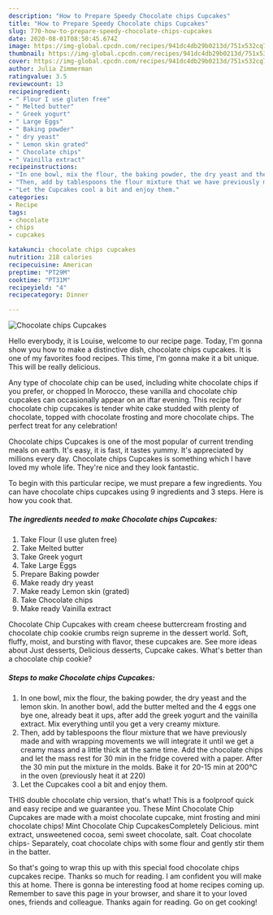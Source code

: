 ```yaml
---
description: "How to Prepare Speedy Chocolate chips Cupcakes"
title: "How to Prepare Speedy Chocolate chips Cupcakes"
slug: 770-how-to-prepare-speedy-chocolate-chips-cupcakes
date: 2020-08-01T08:50:45.674Z
image: https://img-global.cpcdn.com/recipes/941dc4db29b0213d/751x532cq70/chocolate-chips-cupcakes-recipe-main-photo.jpg
thumbnail: https://img-global.cpcdn.com/recipes/941dc4db29b0213d/751x532cq70/chocolate-chips-cupcakes-recipe-main-photo.jpg
cover: https://img-global.cpcdn.com/recipes/941dc4db29b0213d/751x532cq70/chocolate-chips-cupcakes-recipe-main-photo.jpg
author: Julia Zimmerman
ratingvalue: 3.5
reviewcount: 13
recipeingredient:
- " Flour I use gluten free"
- " Melted butter"
- " Greek yogurt"
- " Large Eggs"
- " Baking powder"
- " dry yeast"
- " Lemon skin grated"
- " Chocolate chips"
- " Vainilla extract"
recipeinstructions:
- "In one bowl, mix the flour, the baking powder, the dry yeast and the lemon skin. In another bowl, add the butter melted and the 4 eggs one bye one, already beat it ups, after add the greek yogurt and the vainilla extract. Mix everything until you get a very creamy mixture."
- "Then, add by tablespoons the flour mixture that we have previously made and with wrapping movements we will integrate it until we get a creamy mass and a little thick at the same time. Add the chocolate chips and let the mass rest for 30 min in the fridge covered with a paper. After the 30 min put the mixture in the molds. Bake it for 20-15 min at 200°C in the oven (previously heat it at 220)"
- "Let the Cupcakes cool a bit and enjoy them."
categories:
- Recipe
tags:
- chocolate
- chips
- cupcakes

katakunci: chocolate chips cupcakes 
nutrition: 218 calories
recipecuisine: American
preptime: "PT29M"
cooktime: "PT31M"
recipeyield: "4"
recipecategory: Dinner

---
```



![Chocolate chips Cupcakes](https://img-global.cpcdn.com/recipes/941dc4db29b0213d/751x532cq70/chocolate-chips-cupcakes-recipe-main-photo.jpg)

Hello everybody, it is Louise, welcome to our recipe page. Today, I'm gonna show you how to make a distinctive dish, chocolate chips cupcakes. It is one of my favorites food recipes. This time, I'm gonna make it a bit unique. This will be really delicious.

Any type of chocolate chip can be used, including white chocolate chips if you prefer, or chopped In Morocco, these vanilla and chocolate chip cupcakes can occasionally appear on an iftar evening. This recipe for chocolate chip cupcakes is tender white cake studded with plenty of chocolate, topped with chocolate frosting and more chocolate chips. The perfect treat for any celebration!

Chocolate chips Cupcakes is one of the most popular of current trending meals on earth. It's easy, it is fast, it tastes yummy. It's appreciated by millions every day. Chocolate chips Cupcakes is something which I have loved my whole life. They're nice and they look fantastic.


To begin with this particular recipe, we must prepare a few ingredients. You can have chocolate chips cupcakes using 9 ingredients and 3 steps. Here is how you cook that.

<!--inarticleads1-->

##### The ingredients needed to make Chocolate chips Cupcakes:

1. Take  Flour (I use gluten free)
1. Take  Melted butter
1. Take  Greek yogurt
1. Take  Large Eggs
1. Prepare  Baking powder
1. Make ready  dry yeast
1. Make ready  Lemon skin (grated)
1. Take  Chocolate chips
1. Make ready  Vainilla extract


Chocolate Chip Cupcakes with cream cheese buttercream frosting and chocolate chip cookie crumbs reign supreme in the dessert world. Soft, fluffy, moist, and bursting with flavor, these cupcakes are. See more ideas about Just desserts, Delicious desserts, Cupcake cakes. What&#39;s better than a chocolate chip cookie? 

<!--inarticleads2-->

##### Steps to make Chocolate chips Cupcakes:

1. In one bowl, mix the flour, the baking powder, the dry yeast and the lemon skin. In another bowl, add the butter melted and the 4 eggs one bye one, already beat it ups, after add the greek yogurt and the vainilla extract. Mix everything until you get a very creamy mixture.
1. Then, add by tablespoons the flour mixture that we have previously made and with wrapping movements we will integrate it until we get a creamy mass and a little thick at the same time. Add the chocolate chips and let the mass rest for 30 min in the fridge covered with a paper. After the 30 min put the mixture in the molds. Bake it for 20-15 min at 200°C in the oven (previously heat it at 220)
1. Let the Cupcakes cool a bit and enjoy them.


THIS double chocolate chip version, that&#39;s what! This is a foolproof quick and easy recipe and we guarantee you. These Mint Chocolate Chip Cupcakes are made with a moist chocolate cupcake, mint frosting and mini chocolate chips! Mint Chocolate Chip CupcakesCompletely Delicious. mint extract, unsweetened cocoa, semi sweet chocolate, salt. Coat chocolate chips- Separately, coat chocolate chips with some flour and gently stir them in the batter. 

So that's going to wrap this up with this special food chocolate chips cupcakes recipe. Thanks so much for reading. I am confident you will make this at home. There is gonna be interesting food at home recipes coming up. Remember to save this page in your browser, and share it to your loved ones, friends and colleague. Thanks again for reading. Go on get cooking!
